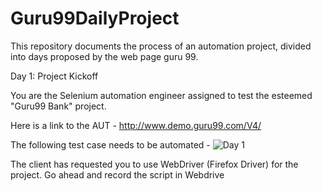# Guru99DailyProject
This repository documents the process of an automation project, divided into days proposed by the web page guru 99.

Day 1: Project Kickoff

You are the Selenium automation engineer assigned to test the esteemed "Guru99 Bank" project.

Here is a link to the AUT - http://www.demo.guru99.com/V4/

The following test case needs to be automated -
<img
  src="C:\Users\negre\Downloads\1.jpg"
  alt="Day 1"
  title="Project Kickoff"
  style="display: inline-block; margin: 0 auto; max-width: 300px">

The client has requested you to use WebDriver (Firefox Driver) for the project. Go ahead and record the script in Webdrive
